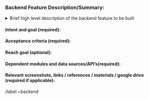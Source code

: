 ### Backend Feature Description/Summary:

<!-- Summarize the backend feature to be implemented concisely. -->


<details>
<summary> Brief high level description of the backend feature to be built</summary>
<pre>

Example:

- Create a new API endpoint in backend for new type of master data (i.e. memo_cc_group
- Create a way to edit memo_cc_group master data in frontend via Api endpoint created in issue #555


</pre>
</details>

#### Intent and goal (required):

<!--  As type of user -->
<!--  I want to perform some task via api endpoint, with certain data, filtered under X criteria -->
<!--  So that I can achieve some goal -->

#### Acceptance criteria (required):

<!--  	What is the minimum functionality the client would be satisfied with -->
<!--  	Given some context -->
<!--  	When some action is carried out -->
<!--  	Then a set of observable outcomes should occur -->


#### Reach goal (optional):

<!--  	Could we do this better than the minimum requirement, what would that look like?  -->

#### Dependent modules and data sources/API’s(required):

<!--  	Will this feature require data obtained from outside API’s or other modules within the program? If so, list and link to dependencies:  -->
<!--  	For example is this related to a frontend feature? Link to them (issue numbers may be linked with #, i.e. #30 is issue 30) -->


#### Relevant screenshots, links / references / materials / google drive (required if applicable):


<!-- include any relevant resources or external links -->

[link example]: https://www.reddit.com


/label ~backend

